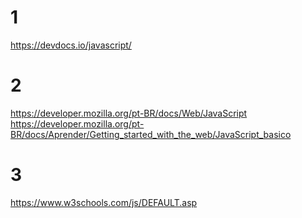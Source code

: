 

# 1
https://devdocs.io/javascript/


# 2
https://developer.mozilla.org/pt-BR/docs/Web/JavaScript
https://developer.mozilla.org/pt-BR/docs/Aprender/Getting_started_with_the_web/JavaScript_basico


# 3 
https://www.w3schools.com/js/DEFAULT.asp
